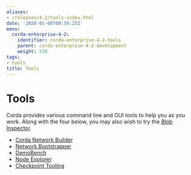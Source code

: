 ```yaml
---
aliases:
- /releases/4.2/tools-index.html
date: '2020-01-08T09:59:25Z'
menu:
  corda-enterprise-4-2:
    identifier: corda-enterprise-4-2-tools
    parent: corda-enterprise-4-2-development
    weight: 230
tags:
- tools
title: Tools
---
```



# Tools

Corda provides various command line and GUI tools to help you as you work. Along with the four below, you may also
wish to try the [Blob Inspector](blob-inspector.md).



* [Corda Network Builder](network-builder.md)
* [Network Bootstrapper](network-bootstrapper.md)
* [DemoBench](demobench.md)
* [Node Explorer](node-explorer.md)
* [Checkpoint Tooling](checkpoint-tooling.md)



